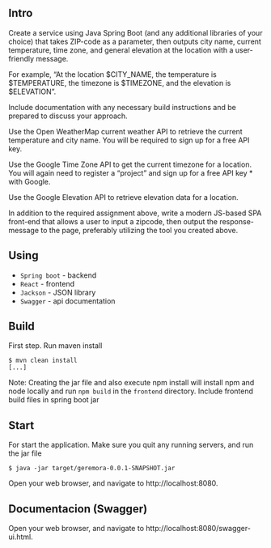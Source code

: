 ## Intro

Create a service using Java Spring Boot (and any additional libraries of your choice) that takes ZIP-code as a parameter, then outputs city name, current temperature, time zone, and general elevation at the location with a user-friendly message. 

For example, “At the location $CITY_NAME, the temperature is $TEMPERATURE, the timezone is $TIMEZONE, and the elevation is $ELEVATION”. 

Include documentation with any necessary build instructions and be prepared to discuss your approach.


Use the Open WeatherMap current weather API to retrieve the current temperature and city name. You will be required to sign up for a free API key.

Use the Google Time Zone API to get the current timezone for a location. You will again need to register a “project” and sign up for a free API key * with Google.

Use the Google Elevation API to retrieve elevation data for a location.

In addition to the required assignment above, write a modern JS-based SPA front-end that allows a user to input a zipcode, then output the response-message to the page, preferably utilizing the tool you created above.

## Using

* `Spring boot` - backend
* `React` - frontend
* `Jackson` - JSON library  
* `Swagger` - api documentation



## Build
First step. Run maven install

```
$ mvn clean install
[...]

```

Note: Creating the jar file and also execute npm install will install npm and node locally and run `npm build`
in the `frontend` directory.  Include frontend build files in spring boot jar

## Start

For start the application. Make sure you quit any running servers, and run the jar file 

```
$ java -jar target/geremora-0.0.1-SNAPSHOT.jar
```

Open your web browser, and navigate to http://localhost:8080. 

## Documentacion (Swagger)

Open your web browser, and navigate to http://localhost:8080/swagger-ui.html. 